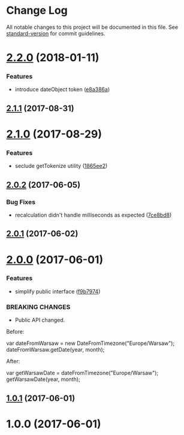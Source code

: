 # Change Log

All notable changes to this project will be documented in this file. See [standard-version](https://github.com/conventional-changelog/standard-version) for commit guidelines.

<a name="2.2.0"></a>
# [2.2.0](https://github.com/medikoo/date-from-timezone/compare/v2.1.1...v2.2.0) (2018-01-11)


### Features

* introduce dateObject token ([e8a386a](https://github.com/medikoo/date-from-timezone/commit/e8a386a))



<a name="2.1.1"></a>
## [2.1.1](https://github.com/medikoo/date-from-timezone/compare/v2.1.0...v2.1.1) (2017-08-31)



<a name="2.1.0"></a>
# [2.1.0](https://github.com/medikoo/date-from-timezone/compare/v2.0.2...v2.1.0) (2017-08-29)


### Features

* seclude getTokenize utility ([1865ee2](https://github.com/medikoo/date-from-timezone/commit/1865ee2))



<a name="2.0.2"></a>
## [2.0.2](https://github.com/medikoo/date-from-timezone/compare/v2.0.1...v2.0.2) (2017-06-05)


### Bug Fixes

* recalculation didn't handle milliseconds as expected ([7ce8bd8](https://github.com/medikoo/date-from-timezone/commit/7ce8bd8))



<a name="2.0.1"></a>
## [2.0.1](https://github.com/medikoo/date-from-timezone/compare/v2.0.0...v2.0.1) (2017-06-02)



<a name="2.0.0"></a>
# [2.0.0](https://github.com/medikoo/date-from-timezone/compare/v1.0.1...v2.0.0) (2017-06-01)


### Features

* simplify public interface ([f9b7974](https://github.com/medikoo/date-from-timezone/commit/f9b7974))


### BREAKING CHANGES

* Public API changed.

Before:

var dateFromWarsaw = new DateFromTimezone("Europe/Warsaw");
dateFromWarsaw.getDate(year, month);

After:

var getWarsawDate = dateFromTimezone("Europe/Warsaw");
getWarsawDate(year, month);



<a name="1.0.1"></a>
## [1.0.1](https://github.com/medikoo/date-from-timezone/compare/v1.0.0...v1.0.1) (2017-06-01)



<a name="1.0.0"></a>
# 1.0.0 (2017-06-01)
